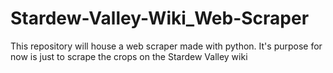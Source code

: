 # Stardew-Valley-Wiki_Web-Scraper
This repository will house a web scraper made with python. It's purpose for now is just to scrape the crops on the Stardew Valley wiki

